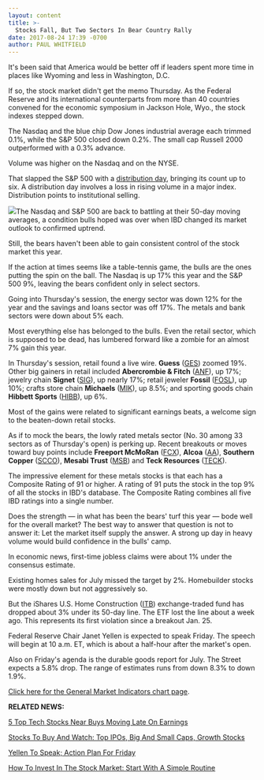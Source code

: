 ```yaml
---
layout: content
title: >-
  Stocks Fall, But Two Sectors In Bear Country Rally
date: 2017-08-24 17:39 -0700
author: PAUL WHITFIELD
---
```






It's been said that America would be better off if leaders spent more time in places like Wyoming and less in Washington, D.C.




If so, the stock market didn't get the memo Thursday. As the Federal Reserve and its international counterparts from more than 40 countries convened for the economic symposium in Jackson Hole, Wyo., the stock indexes stepped down.


The Nasdaq and the blue chip Dow Jones industrial average each trimmed 0.1%, while the S&P 500 closed down 0.2%. The small cap Russell 2000 outperformed with a 0.3% advance.


Volume was higher on the Nasdaq and on the NYSE.


That slapped the S&P 500 with a [distribution day](https://www.investors.com/ibd-university/market-timing/market-tops/), bringing its count up to six. A distribution day involves a loss in rising volume in a major index. Distribution points to institutional selling.


![](https://www.investors.com/wp-content/uploads/2017/08/MP_9x6_082417-215x300.png)The Nasdaq and S&P 500 are back to battling at their 50-day moving averages, a condition bulls hoped was over when IBD changed its market outlook to confirmed uptrend.


Still, the bears haven't been able to gain consistent control of the stock market this year.


If the action at times seems like a table-tennis game, the bulls are the ones putting the spin on the ball. The Nasdaq is up 17% this year and the S&P 500 9%, leaving the bears confident only in select sectors.


Going into Thursday's session, the energy sector was down 12% for the year and the savings and loans sector was off 17%. The metals and bank sectors were down about 5% each.


Most everything else has belonged to the bulls. Even the retail sector, which is supposed to be dead, has lumbered forward like a zombie for an almost 7% gain this year.



In Thursday's session, retail found a live wire. **Guess** ([GES](https://research.investors.com/quote.aspx?symbol=GES)) zoomed 19%. Other big gainers in retail included **Abercrombie & Fitch** ([ANF](https://research.investors.com/quote.aspx?symbol=ANF)), up 17%; jewelry chain **Signet** ([SIG](https://research.investors.com/quote.aspx?symbol=SIG)), up nearly 17%; retail jeweler **Fossil** ([FOSL](https://research.investors.com/quote.aspx?symbol=FOSL)), up 10%; crafts store chain **Michaels** ([MIK](https://research.investors.com/quote.aspx?symbol=MIK)), up 8.5%; and sporting goods chain **Hibbett Sports** ([HIBB](https://research.investors.com/quote.aspx?symbol=HIBB)), up 6%.


Most of the gains were related to significant earnings beats, a welcome sign to the beaten-down retail stocks.



As if to mock the bears, the lowly rated metals sector (No. 30 among 33 sectors as of Thursday's open) is perking up. Recent breakouts or moves toward buy points include **Freeport McMoRan** ([FCX](https://research.investors.com/quote.aspx?symbol=FCX)), **Alcoa** ([AA](https://research.investors.com/quote.aspx?symbol=AA)), **Southern Copper** ([SCCO](https://research.investors.com/quote.aspx?symbol=SCCO)), **Mesabi Trust** ([MSB](https://research.investors.com/quote.aspx?symbol=MSB)) and **Teck Resources** ([TECK](https://research.investors.com/quote.aspx?symbol=TECK)).


The impressive element for these metals stocks is that each has a Composite Rating of 91 or higher. A rating of 91 puts the stock in the top 9% of all the stocks in IBD's database. The Composite Rating combines all five IBD ratings into a single number.


Does the strength — in what has been the bears' turf this year — bode well for the overall market? The best way to answer that question is not to answer it: Let the market itself supply the answer. A strong up day in heavy volume would build confidence in the bulls' camp.


In economic news, first-time jobless claims were about 1% under the consensus estimate.


Existing homes sales for July missed the target by 2%. Homebuilder stocks were mostly down but not aggressively so.


But the iShares U.S. Home Construction ([ITB](https://research.investors.com/quote.aspx?symbol=ITB)) exchange-traded fund has dropped about 3% under its 50-day line. The ETF lost the line about a week ago. This represents its first violation since a breakout Jan. 25.


Federal Reserve Chair Janet Yellen is expected to speak Friday. The speech will begin at 10 a.m. ET, which is about a half-hour after the market's open.


Also on Friday's agenda is the durable goods report for July. The Street expects a 5.8% drop. The range of estimates runs from down 8.3% to down 1.9%.


[Click here for the General Market Indicators chart page](https://www.investors.com/wp-content/uploads/2017/08/IBD2408152500GMI.pdf).


**RELATED NEWS:**


[5 Top Tech Stocks Near Buys Moving Late On Earnings](https://www.investors.com/market-trend/stock-market-today/sp-500-futures-apple-supplier-leads-5-top-tech-stocks-near-buys-moving-on-earnings/)


[Stocks To Buy And Watch: Top IPOs, Big And Small Caps, Growth Stocks](https://www.investors.com/stock-lists/stocks-to-watch-top-rated-ipos-big-caps-and-growth-stocks/)


[Yellen To Speak; Action Plan For Friday](https://www.investors.com/research/investing-action-plan/yellen-draghi-to-speak-refiners-eye-harvey-investing-action-plan/)


[How To Invest In The Stock Market: Start With A Simple Routine](https://www.investors.com/how-to-invest/how-to-invest-in-the-stock-market-start-with-a-simple-routine/)




